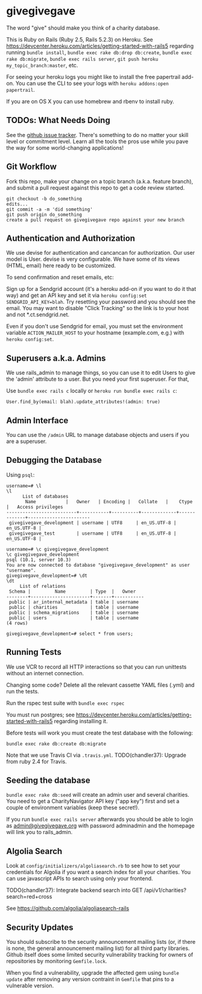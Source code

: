 # givegivegave

The word "give" should make you think of a charity database.

This is Ruby on Rails (Ruby 2.5, Rails 5.2.3) on Heroku. See
https://devcenter.heroku.com/articles/getting-started-with-rails5
regarding running `bundle install`, `bundle exec rake db:drop db:create`, `bundle exec rake db:migrate`, `bundle exec rails server`, `git
push heroku my_topic_branch:master`, etc.

For seeing your heroku logs you might like to install the free papertrail
add-on. You can use the CLI to see your logs with `heroku addons:open papertrail`.

If you are on OS X you can use homebrew and rbenv to install ruby.

## TODOs: What Needs Doing

See the
[github issue tracker](https://github.com/chandler37/givegivegave/issues). There's
something to do no matter your skill level or commitment level. Learn all the
tools the pros use while you pave the way for some world-changing applications!

## Git Workflow

Fork this repo, make your change on a topic branch (a.k.a. feature branch), and
submit a pull request against this repo to get a code review started.

```
git checkout -b do_something
edits...
git commit -a -m 'did something'
git push origin do_something
create a pull request on givegivegave repo against your new branch
```

## Authentication and Authorization

We use devise for authentication and cancancan for authorization. Our user
model is User. devise is very configurable. We have some of its views (HTML,
email) here ready to be customized.

To send confirmation and reset emails, etc:

Sign up for a Sendgrid account (it's a heroku add-on if you want to do it that
way) and get an API key and set it via `heroku config:set
SENDGRID_API_KEY=blah`. Try resetting your password and you should see the
email. You may want to disable "Click Tracking" so the link is to your host and
not *.ct.sendgrid.net.

Even if you don't use Sendgrid for email, you must set the environment variable
`ACTION_MAILER_HOST` to your hostname (example.com, e.g.) with `heroku config:set`.

## Superusers a.k.a. Admins

We use rails_admin to manage things, so you can use it to edit Users to give
the 'admin' attribute to a user. But you need your first superuser. For that,

Use `bundle exec rails c` locally or `heroku run bundle exec rails c`:

`User.find_by(email: blah).update_attributes!(admin: true)`

## Admin Interface

You can use the `/admin` URL to manage database objects and users if you are a
superuser.

## Debugging the Database

Using `psql`:

```
username=# \l
\l
      List of databases
       Name           |   Owner   | Encoding |   Collate   |    Ctype    |   Access privileges   
--------------------------+-----------+----------+-------------+-------------+-----------------------
 givegivegave_development | username | UTF8     | en_US.UTF-8 | en_US.UTF-8 | 
 givegivegave_test        | username | UTF8     | en_US.UTF-8 | en_US.UTF-8 | 

username=# \c givegivegave_development
\c givegivegave_development
psql (10.1, server 10.3)
You are now connected to database "givegivegave_development" as user "username".
givegivegave_development=# \dt
\dt
     List of relations
 Schema |         Name         | Type  |   Owner   
--------+----------------------+-------+-----------
 public | ar_internal_metadata | table | username
 public | charities            | table | username
 public | schema_migrations    | table | username
 public | users                | table | username
(4 rows)

givegivegave_development=# select * from users;
```

## Running Tests

We use VCR to record all HTTP interactions so that you can run unittests
without an internet connection.

Changing some code? Delete all the relevant cassette YAML files (.yml) and run
the tests.

Run the rspec test suite with `bundle exec rspec`

You must run postgres; see
https://devcenter.heroku.com/articles/getting-started-with-rails5 regarding
installing it.

Before tests will work you must create the test database with the following:

`bundle exec rake db:create db:migrate`

Note that we use Travis CI via `.travis.yml`. TODO(chandler37): Upgrade from
ruby 2.4 for Travis.

## Seeding the database

`bundle exec rake db:seed` will create an admin user and several charities. You
need to get a CharityNavigator API key ("app key") first and set a couple of
environment variables (keep these secret!).

If you run `bundle exec rails server` afterwards you should be able to login as
admin@givegivegave.org with password adminadmin and the homepage will link you
to rails_admin.


## Algolia Search

Look at `config/initializers/algoliasearch.rb` to see how to set your
credentials for Algolia if you want a search index for all your charities. You
can use javascript APIs to search using only your frontend.

TODO(chandler37): Integrate backend search into GET /api/v1/charities?search=red+cross

See https://github.com/algolia/algoliasearch-rails

## Security Updates

You should subscribe to the security announcement mailing lists (or, if there
is none, the general announcement mailing list) for all third party
libraries. Github itself does some limited security vulnerability tracking for
owners of repositories by monitoring `Gemfile.lock`.

When you find a vulnerability, upgrade the affected gem using `bundle update`
after removing any version contraint in `Gemfile` that pins to a vulnerable version.
